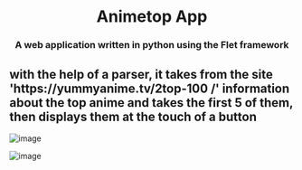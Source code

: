 <h1 align="center",color='green'>Animetop App</h1>
<h3 align="center">A web application written in python using the Flet framework</h3>
<h2>with the help of a parser, it takes from the site 'https://yummyanime.tv/2top-100 /' information about the top anime and takes the first 5 of them, then displays them at the touch of a button</h2>

![image](https://github.com/KISEL4KO/TopAnime/assets/117850602/e8585e6a-1f6a-4797-b14e-347f9808a1a3)

![image](https://github.com/KISEL4KO/TopAnime/assets/117850602/724511be-cfd6-41c7-8ab8-85dd5d7062cf)




